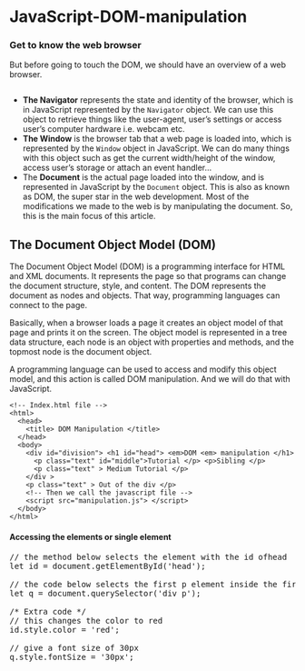 <h1>JavaScript-DOM-manipulation</h1>
<h3>Get to know the web browser</h3>

But before going to touch the DOM, we should have an overview of a web browser.

<img src="https://miro.medium.com/max/664/1*g74TsQozyLHtvqwCK18hNA.png" alt=""/>

<ul>
<li>
<strong>The Navigator</strong>
represents the state and identity of the browser, which is in JavaScript represented by the
<code>Navigator</code> 
object. We can use this object to retrieve things like the user-agent, 
user’s settings or access user’s computer hardware i.e. webcam etc.
</li>
<li>
<strong>The Window</strong> 
is the browser tab that a web page is loaded into,
which is represented by the 
<code>Window</code> object in JavaScript. We can do many things with this object such as get the current width/height of the
window, access user’s storage or attach an event handler…
</li>
<li>The <strong>Document</strong> is the actual page loaded into the window, and is represented in JavaScript by the 
<code>Document</code> object. This is also as known as DOM, the super star in the web development. 
Most of the modifications we made to the web is by manipulating the document. So, 
this is the main focus of this article.
</li>
</ul>

<h2>The Document Object Model (DOM)</h2>

The Document Object Model (DOM) is a programming interface for HTML and XML documents. It represents the page so that programs can change the document structure, style, and content. The DOM represents the document as nodes and objects. That way, programming languages can connect to the page.

Basically, when a browser loads a page it creates an object model of that page and prints it on the screen. The object model is represented in a tree data structure, each node is an object with properties and methods, and the topmost node is the document object.

A programming language can be used to access and modify this object model, and this action is called DOM manipulation. And we will do that with JavaScript.

```
<!-- Index.html file -->
<html>
  <head>
    <title> DOM Manipulation </title>
  </head>
  <body>
    <div id="division"> <h1 id="head"> <em>DOM <em> manipulation </h1>
      <p class="text" id="middle">Tutorial </p> <p>Sibling </p>
      <p class="text" > Medium Tutorial </p>
    </div >
    <p class="text" > Out of the div </p>
    <!-- Then we call the javascript file -->
    <script src="manipulation.js"> </script>
  </body>
</html>
```

<h4>Accessing the elements or single element</h4>

<pre>
// the method below selects the element with the id ofhead
let id = document.getElementById('head');

// the code below selects the first p element inside the first div
let q = document.querySelector('div p');

/* Extra code */
// this changes the color to red
id.style.color = 'red';

// give a font size of 30px
q.style.fontSize = '30px';
</pre>


